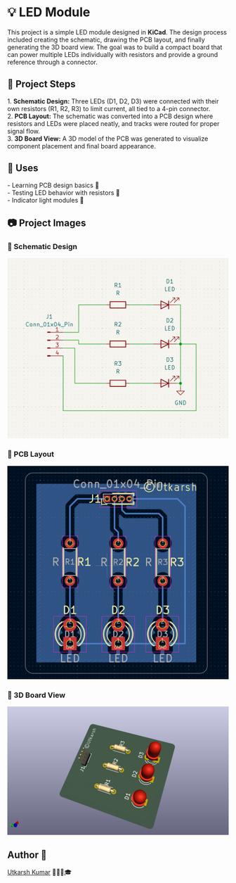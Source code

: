 <h1>💡 LED Module</h1>

<p>
This project is a simple LED module designed in <b>KiCad</b>. 
The design process included creating the schematic, drawing the PCB layout, 
and finally generating the 3D board view. The goal was to build a compact 
board that can power multiple LEDs individually with resistors and provide 
a ground reference through a connector.
</p>

<h2>📝 Project Steps</h2>
<p>
1. <b>Schematic Design:</b> Three LEDs (D1, D2, D3) were connected with their own resistors (R1, R2, R3) to limit current, all tied to a 4-pin connector.<br>
2. <b>PCB Layout:</b> The schematic was converted into a PCB design where resistors and LEDs were placed neatly, and tracks were routed for proper signal flow.<br>
3. <b>3D Board View:</b> A 3D model of the PCB was generated to visualize 
component placement and final board appearance.
</p>

<h2>🚀 Uses</h2>
<p>
- Learning PCB design basics 📘<br>
- Testing LED behavior with resistors 🔧<br>
- Indicator light modules 🔦
</p>

<h2>📷 Project Images</h2>
<h3>🔹 Schematic Design</h3>
<p><img src="https://github.com/utkarsh-kumar4/LED-Module-in-KiCad/blob/main/Schematic%20Design.png" alt="Schematic"></p>
<h3>🔹 PCB Layout</h3>
<p><img src="https://github.com/utkarsh-kumar4/LED-Module-in-KiCad/blob/main/PCB%20Layout.png" alt="PCB Layout"></p>
<h3>🔹 3D Board View</h3>
<p><img src="https://github.com/utkarsh-kumar4/LED-Module-in-KiCad/blob/main/3D%20Board%20View.png" alt="3D PCB"></p>

## Author 👤
[Utkarsh Kumar](https://github.com/utkarsh-kumar4) 👨🏻‍💻🎓
